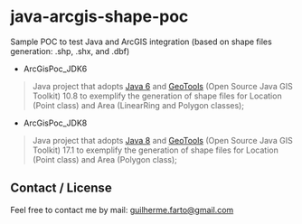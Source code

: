 # java-arcgis-shape-poc
Sample POC to test Java and ArcGIS integration (based on shape files generation: .shp, .shx, and .dbf)

* ArcGisPoc_JDK6
> Java project that adopts [Java 6](https://www.java.com/) and [GeoTools](http://geotools.org/) (Open Source Java GIS Toolkit) 10.8 to exemplify the generation of shape files for Location (Point class) and Area (LinearRing and Polygon classes);

* ArcGisPoc_JDK8
> Java project that adopts [Java 8](https://www.java.com/) and [GeoTools](http://geotools.org/) (Open Source Java GIS Toolkit) 17.1 to exemplify the generation of shape files for Location (Point class) and Area (Polygon class);

## Contact / License

Feel free to contact me by mail: guilherme.farto@gmail.com
